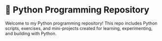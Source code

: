 # 🐍 Python Programming Repository

Welcome to my Python programming repository! This repo includes Python scripts, exercises, and mini-projects created for learning, experimenting, and building with Python.
